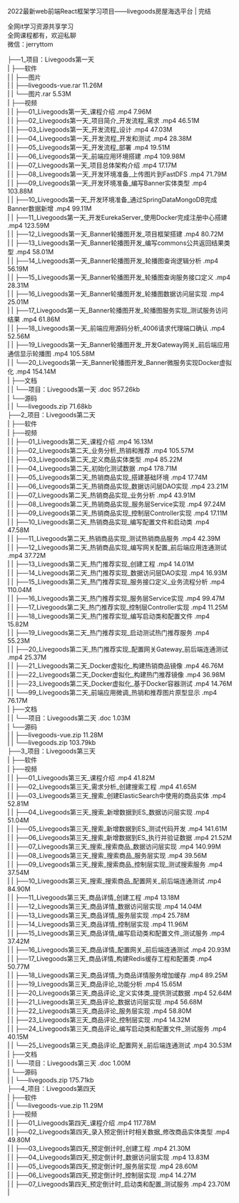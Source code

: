 2022最新web前端React框架学习项目——livegoods房屋海选平台 | 完结

全网it学习资源共享学习<br>全网课程都有，欢迎私聊<br>微信：jerryttom<br>

├──1_项目：Livegoods第一天<br> | ├──软件<br> | | ├──图片<br> | | ├──livegoods-vue.rar 11.26M<br> | | └──图片.rar 5.53M<br> | ├──视频<br> | | ├──01_Livegoods第一天_课程介绍 .mp4 7.96M<br> | | ├──02_Livegoods第一天_项目简介_开发流程_需求 .mp4 46.51M<br> | | ├──03_Livegoods第一天_开发流程_设计 .mp4 47.03M<br> | | ├──04_Livegoods第一天_开发流程_开发和测试 .mp4 28.38M<br> | | ├──05_Livegoods第一天_开发流程_部署 .mp4 19.51M<br> | | ├──06_Livegoods第一天_前端应用环境搭建 .mp4 109.98M<br> | | ├──07_Livegoods第一天_项目总体架构介绍 .mp4 17.17M<br> | | ├──08_Livegoods第一天_开发环境准备_上传图片到FastDFS .mp4 71.79M<br> | | ├──09_Livegoods第一天_开发环境准备_编写Banner实体类型 .mp4 103.88M<br> | | ├──10_Livegoods第一天_开发环境准备_通过SpringDataMongoDB完成Banner数据新增 .mp4 99.11M<br> | | ├──11_Livegoods第一天_开发EurekaServer_使用Docker完成注册中心搭建 .mp4 123.59M<br> | | ├──12_Livegoods第一天_Banner轮播图开发_项目框架搭建 .mp4 80.72M<br> | | ├──13_Livegoods第一天_Banner轮播图开发_编写commons公共返回结果类型 .mp4 58.01M<br> | | ├──14_Livegoods第一天_Banner轮播图开发_轮播图查询逻辑分析 .mp4 56.19M<br> | | ├──15_Livegoods第一天_Banner轮播图开发_轮播图查询服务接口定义 .mp4 28.31M<br> | | ├──16_Livegoods第一天_Banner轮播图开发_轮播图数据访问层实现 .mp4 25.01M<br> | | ├──17_Livegoods第一天_Banner轮播图开发_轮播图服务实现_测试服务访问结果 .mp4 61.86M<br> | | ├──18_Livegoods第一天_前端应用源码分析_4006请求代理端口确认 .mp4 52.56M<br> | | ├──19_Livegoods第一天_Banner轮播图开发_开发Gateway网关_前后端应用通信显示轮播图 .mp4 105.58M<br> | | └──20_Livegoods第一天_Banner轮播图开发_Banner微服务实现Docker虚拟化 .mp4 154.14M<br> | ├──文档<br> | | └──项目：Livegoods第一天 .doc 957.26kb<br> | └──源码<br> | | └──livegoods.zip 71.68kb<br> ├──2_项目：Livegoods第二天<br> | ├──软件<br> | ├──视频<br> | | ├──01_Livegoods第二天_课程介绍 .mp4 16.13M<br> | | ├──02_Livegoods第二天_业务分析_热销和推荐 .mp4 105.57M<br> | | ├──03_Livegoods第二天_定义商品实体类型 .mp4 85.22M<br> | | ├──04_Livegoods第二天_初始化测试数据 .mp4 178.71M<br> | | ├──05_Livegoods第二天_热销商品实现_搭建基础环境 .mp4 17.74M<br> | | ├──06_Livegoods第二天_热销商品实现_数据访问层DAO实现 .mp4 23.21M<br> | | ├──07_Livegoods第二天_热销商品实现_业务分析 .mp4 43.91M<br> | | ├──08_Livegoods第二天_热销商品实现_服务层Service实现 .mp4 97.24M<br> | | ├──09_Livegoods第二天_热销商品实现_控制层Controller实现 .mp4 17.11M<br> | | ├──10_Livegoods第二天_热销商品实现_编写配置文件和启动类 .mp4 47.58M<br> | | ├──11_Livegoods第二天_热销商品实现_测试热销商品服务 .mp4 42.39M<br> | | ├──12_Livegoods第二天_热销商品实现_编写网关配置_前后端应用连通测试 .mp4 37.72M<br> | | ├──13_Livegoods第二天_热门推荐实现_创建工程 .mp4 14.01M<br> | | ├──14_Livegoods第二天_热门推荐实现_数据访问层DAO实现 .mp4 16.93M<br> | | ├──15_Livegoods第二天_热门推荐实现_服务接口定义_业务流程分析 .mp4 110.04M<br> | | ├──16_Livegoods第二天_热门推荐实现_服务层Service实现 .mp4 99.47M<br> | | ├──17_Livegoods第二天_热门推荐实现_控制层Controller实现 .mp4 11.25M<br> | | ├──18_Livegoods第二天_热门推荐实现_编写启动类和配置文件 .mp4 15.82M<br> | | ├──19_Livegoods第二天_热门推荐实现_启动测试热门推荐服务 .mp4 55.23M<br> | | ├──20_Livegoods第二天_热门推荐实现_配置网关Gateway_前后端连通测试 .mp4 25.37M<br> | | ├──21_Livegoods第二天_Docker虚拟化_构建热销商品镜像 .mp4 46.76M<br> | | ├──22_Livegoods第二天_Docker虚拟化_构建热门推荐镜像 .mp4 36.98M<br> | | ├──23_Livegoods第二天_Docker虚拟化_基于Docker容器测试 .mp4 14.76M<br> | | └──99_Livegoods第二天_前端应用微调_热销和推荐图片原型显示 .mp4 76.17M<br> | ├──文档<br> | | └──项目：Livegoods第二天 .doc 1.03M<br> | └──源码<br> | | ├──livegoods-vue.zip 11.28M<br> | | └──livegoods.zip 103.79kb<br> ├──3_项目：Livegoods第三天<br> | ├──软件<br> | ├──视频<br> | | ├──01_Livegoods第三天_课程介绍 .mp4 41.82M<br> | | ├──02_Livegoods第三天_需求分析_创建搜索工程 .mp4 41.65M<br> | | ├──03_Livegoods第三天_搜索_创建ElasticSearch中使用的商品实体 .mp4 52.81M<br> | | ├──04_Livegoods第三天_搜索_新增数据到ES_数据访问层实现 .mp4 51.04M<br> | | ├──05_Livegoods第三天_搜索_新增数据到ES_测试代码开发 .mp4 141.61M<br> | | ├──06_Livegoods第三天_搜索_新增数据到ES_执行并验证数据 .mp4 21.52M<br> | | ├──07_Livegoods第三天_搜索_搜索商品_数据访问层实现 .mp4 140.99M<br> | | ├──08_Livegoods第三天_搜索_搜索商品_服务层实现 .mp4 39.56M<br> | | ├──09_Livegoods第三天_搜索_搜索商品_控制层实现_测试搜索服务 .mp4 37.54M<br> | | ├──10_Livegoods第三天_搜索_搜索商品_配置网关_前后端连通测试 .mp4 84.90M<br> | | ├──11_Livegoods第三天_商品详情_创建工程 .mp4 13.18M<br> | | ├──12_Livegoods第三天_商品详情_数据访问层实现 .mp4 14.04M<br> | | ├──13_Livegoods第三天_商品详情_服务层实现 .mp4 25.78M<br> | | ├──14_Livegoods第三天_商品详情_控制层实现 .mp4 11.96M<br> | | ├──15_Livegoods第三天_商品详情_编写启动类和配置文件_测试服务 .mp4 37.42M<br> | | ├──16_Livegoods第三天_商品详情_配置网关_前后端连通测试 .mp4 20.93M<br> | | ├──17_Livegoods第三天_商品详情_构建Redis缓存工程和配置类 .mp4 50.77M<br> | | ├──18_Livegoods第三天_商品详情_为商品详情服务增加缓存 .mp4 89.25M<br> | | ├──19_Livegoods第三天_商品评论_功能分析 .mp4 15.65M<br> | | ├──20_Livegoods第三天_商品评论_定义实体类_提供测试数据 .mp4 52.64M<br> | | ├──21_Livegoods第三天_商品评论_数据访问层实现 .mp4 56.68M<br> | | ├──22_Livegoods第三天_商品评论_服务层实现 .mp4 58.80M<br> | | ├──23_Livegoods第三天_商品评论_控制层实现 .mp4 14.32M<br> | | ├──24_Livegoods第三天_商品评论_编写启动类和配置文件_测试服务 .mp4 40.15M<br> | | └──25_Livegoods第三天_商品评论_配置网关_前后端连通测试 .mp4 30.53M<br> | ├──文档<br> | | └──项目：Livegoods第三天 .doc 1.00M<br> | └──源码<br> | | └──livegoods.zip 175.71kb<br> ├──4_项目：Livegoods第四天<br> | ├──软件<br> | | └──livegoods-vue.zip 11.29M<br> | ├──视频<br> | | ├──01_Livegoods第四天_课程介绍 .mp4 117.78M<br> | | ├──02_Livegoods第四天_录入预定倒计时相关数据_修改商品实体类型 .mp4 49.80M<br> | | ├──03_Livegoods第四天_预定倒计时_创建工程 .mp4 21.30M<br> | | ├──04_Livegoods第四天_预定倒计时_数据访问层实现 .mp4 13.83M<br> | | ├──05_Livegoods第四天_预定倒计时_服务层实现 .mp4 28.60M<br> | | ├──06_Livegoods第四天_预定倒计时_控制层实现 .mp4 14.27M<br> | | ├──07_Livegoods第四天_预定倒计时_启动类和配置_测试服务 .mp4 23.70M<br> | 